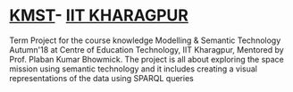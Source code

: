 # [KMST]()- [IIT KHARAGPUR]()

Term Project for the course knowledge Modelling & Semantic Technology Autumn'18 at Centre of Education Technology, IIT Kharagpur, Mentored by Prof. Plaban Kumar Bhowmick. The project is all about exploring the space mission using semantic technology and it includes creating a visual representations of the data using SPARQL queries
